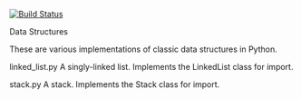 [![Build Status](https://travis-ci.org/geekofalltrades/data-structures.png?branch=master)](https://travis-ci.org/geekofalltrades/data-structures)

Data Structures

These are various implementations of classic data structures in Python.

linked_list.py
A singly-linked list. Implements the LinkedList class for import.

stack.py
A stack. Implements the Stack class for import.